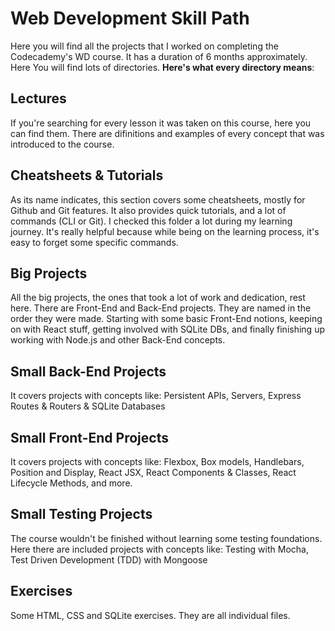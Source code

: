 # Web Development Skill Path
Here you will find all the projects that I worked on completing the Codecademy's WD course. It has a duration of 6 months approximately. Here You will find lots of directories. **Here's what every directory means**:

## Lectures
If you're searching for every lesson it was taken on this course, here you can find them. There are difinitions and examples of every concept that was introduced to the course.

## Cheatsheets & Tutorials
As its name indicates, this section covers some cheatsheets, mostly for Github and Git features. It also provides quick tutorials, and a lot of commands (CLI or Git). I checked this folder a lot during my learning journey. It's really helpful because while being on the learning process, it's easy to forget some specific commands.

## Big Projects
All the big projects, the ones that took a lot of work and dedication, rest here. There are Front-End and Back-End projects. They are named in the order they were made. Starting with some basic Front-End notions, keeping on with React stuff, getting involved with SQLite DBs, and finally finishing up working with Node.js and other Back-End concepts.

## Small Back-End Projects
It covers projects with concepts like: Persistent APIs, Servers, Express Routes & Routers & SQLite Databases

## Small Front-End Projects
It covers projects with concepts like: Flexbox, Box models, Handlebars, Position and Display, React JSX, React Components & Classes, React Lifecycle Methods, and more.

## Small Testing Projects
The course wouldn't be finished without learning some testing foundations.
Here there are included projects with concepts like: Testing with Mocha, Test Driven Development (TDD) with Mongoose

## Exercises
Some HTML, CSS and SQLite exercises. They are all individual files.